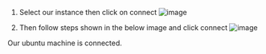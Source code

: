 1. Select our instance then click on connect
![image](https://github.com/mit-patel1/MyDocs/assets/59383514/494440c5-8b6b-43ec-a628-7b0bb17db45a)

2. Then follow steps shown in the below image and click connect
![image](https://github.com/mit-patel1/MyDocs/assets/59383514/ec63f40e-5be3-4767-80b3-e38eda8e9977)

Our ubuntu machine is connected.
